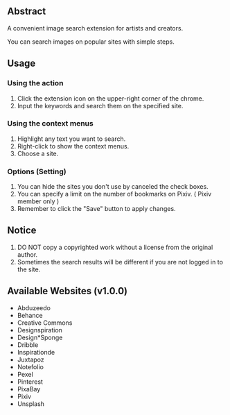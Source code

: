 ## Abstract

A convenient image search extension for artists and creators. 

You can search images on popular  sites with simple steps.

## Usage

### Using the action

1. Click the extension icon on the upper-right corner of the chrome.
2. Input the keywords and search them on the specified site.

### Using the context menus

1. Highlight any text you want to search.
2. Right-click to show the context menus.
3. Choose a site.

### Options (Setting)

1. You can hide the sites you don't use by canceled the check boxes.
2. You can specify a limit on the number of bookmarks on Pixiv. ( Pixiv member only )
3. Remember to click the "Save" button to apply changes.

## Notice

1. DO NOT copy a copyrighted work without a license from the original author.
2. Sometimes the search results will be different if you are not logged in to the site.

## Available Websites (v1.0.0)

- Abduzeedo
- Behance
- Creative Commons
- Designspiration
- Design*Sponge
- Dribble
- Inspirationde
- Juxtapoz
- Notefolio
- Pexel
- Pinterest
- PixaBay
- Pixiv
- Unsplash